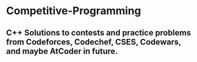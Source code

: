 # Competitive-Programming
## C++ Solutions to contests and practice problems from Codeforces, Codechef, CSES, Codewars, and maybe AtCoder in future.
